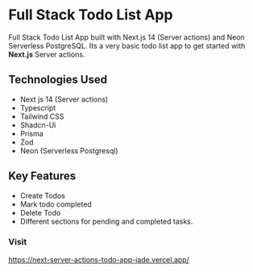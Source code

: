 # Full Stack Todo List App

Full Stack Todo List App built with Next.js 14 (Server actions) and Neon Serverless PostgreSQL.
Its a very basic todo list app to get started with **Next.js** Server actions.

## Technologies Used

- Next js 14 (Server actions)
- Typescript
- Tailwind CSS
- Shadcn-Ui
- Prisma
- Zod
- Neon (Serverless Postgresql)

## Key Features

- Create Todos
- Mark todo completed
- Delete Todo
- Different sections for pending and completed tasks.

### Visit

<https://next-server-actions-todo-app-jade.vercel.app/>
